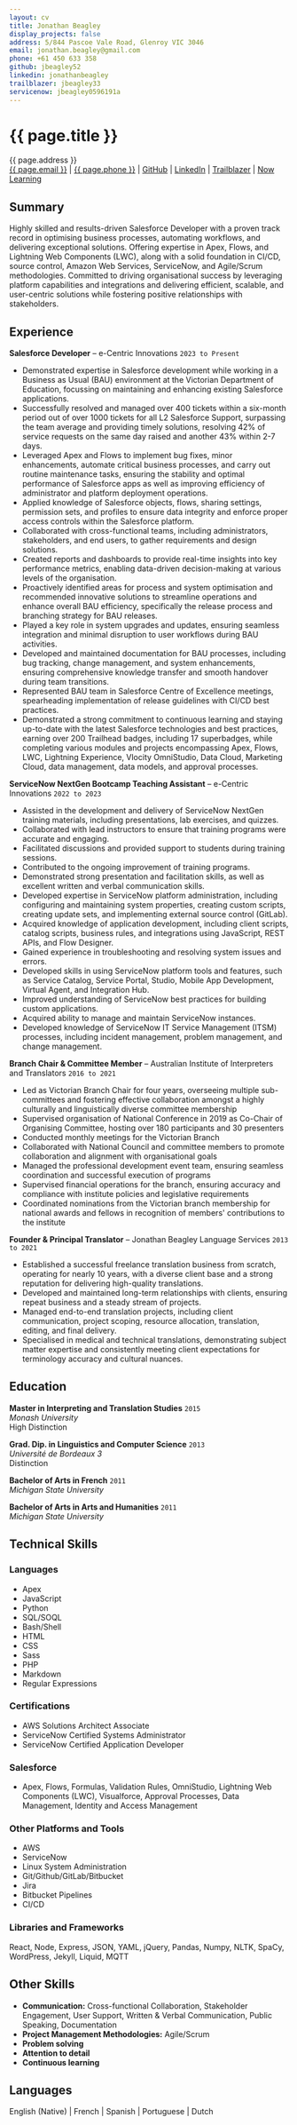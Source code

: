 ```yaml
---
layout: cv
title: Jonathan Beagley
display_projects: false
address: 5/844 Pascoe Vale Road, Glenroy VIC 3046
email: jonathan.beagley@gmail.com
phone: +61 450 633 358
github: jbeagley52
linkedin: jonathanbeagley
trailblazer: jbeagley33
servicenow: jbeagley0596191a
---
```


# {{ page.title }}

<div id="webaddress">
<i class="fa fa-globe"></i> {{ page.address }}
<br />
<i class="fa fa-envelope"></i> <a href="mailto:{{ page.email }}">{{ page.email }}</a>
|
<i class="fa fa-phone"></i> <a href="tel:{{ page.phone }}">{{ page.phone }}</a>
|
<i class="fa fa-github"></i> <a href="http://github.com/{{ page.github }}">GitHub</a>
|
<i class="fa fa-linkedin"></i> <a href="https://www.linkedin.com/in/{{ page.linkedin }}/">LinkedIn</a>
|
<i class="fa fa-graduation-cap"></i> <a href="https://trailblazer.me/id/{{ page.trailblazer }}/">Trailblazer</a>
|
<i class="fa fa-graduation-cap"></i> <a href="https://nowlearning.servicenow.com/lxp?id=nl_public&user={{ page.servicenow }}">Now Learning</a>
</div>

## Summary

Highly skilled and results-driven Salesforce Developer with a proven track record in optimising business processes, automating workflows, and delivering exceptional solutions. Offering expertise in Apex, Flows, and Lightning Web Components (LWC), along with a solid foundation in CI/CD, source control, Amazon Web Services, ServiceNow, and Agile/Scrum methodologies. Committed to driving organisational success by leveraging platform capabilities and integrations and delivering efficient, scalable, and user-centric solutions while fostering positive relationships with stakeholders.

## Experience

**Salesforce Developer** &ndash; e-Centric Innovations `2023 to Present`

- Demonstrated expertise in Salesforce development while working in a Business as Usual (BAU) environment at the Victorian Department of Education, focussing on maintaining and enhancing existing Salesforce applications.
- Successfully resolved and managed over 400 tickets within a six-month period out of over 1000 tickets for all L2 Salesforce Support, surpassing the team average and providing timely solutions, resolving 42% of service requests on the same day raised and another 43% within 2-7 days.
- Leveraged Apex and Flows to implement bug fixes, minor enhancements, automate critical business processes, and carry out routine maintenance tasks, ensuring the stability and optimal performance of Salesforce apps as well as improving efficiency of administrator and platform deployment operations.
- Applied knowledge of Salesforce objects, flows, sharing settings, permission sets, and profiles to ensure data integrity and enforce proper access controls within the Salesforce platform.
- Collaborated with cross-functional teams, including administrators, stakeholders, and end users, to gather requirements and design solutions.
- Created reports and dashboards to provide real-time insights into key performance metrics, enabling data-driven decision-making at various levels of the organisation.
- Proactively identified areas for process and system optimisation and recommended innovative solutions to streamline operations and enhance overall BAU efficiency, specifically the release process and branching strategy for BAU releases.
- Played a key role in system upgrades and updates, ensuring seamless integration and minimal disruption to user workflows during BAU activities.
- Developed and maintained documentation for BAU processes, including bug tracking, change management, and system enhancements, ensuring comprehensive knowledge transfer and smooth handover during team transitions.
- Represented BAU team in Salesforce Centre of Excellence meetings, spearheading implementation of release guidelines with CI/CD best practices.  
- Demonstrated a strong commitment to continuous learning and staying up-to-date with the latest Salesforce technologies and best practices, earning over 200 Trailhead badges, including 17 superbadges, while completing various modules and projects encompassing Apex, Flows, LWC, Lightning Experience, Vlocity OmniStudio, Data Cloud, Marketing Cloud, data management, data models, and approval processes.

**ServiceNow NextGen Bootcamp Teaching Assistant** &ndash; e-Centric Innovations `2022 to 2023`

- Assisted in the development and delivery of ServiceNow NextGen training materials, including presentations, lab exercises, and quizzes.
- Collaborated with lead instructors to ensure that training programs were accurate and engaging.
- Facilitated discussions and provided support to students during training sessions.
- Contributed to the ongoing improvement of training programs.
- Demonstrated strong presentation and facilitation skills, as well as excellent written and verbal communication skills.
- Developed expertise in ServiceNow platform administration, including configuring and maintaining system properties, creating custom scripts, creating update sets, and implementing external source control (GitLab).
- Acquired knowledge of application development, including client scripts, catalog scripts, business rules, and integrations using JavaScript, REST APIs, and Flow Designer.
- Gained experience in troubleshooting and resolving system issues and errors.
- Developed skills in using ServiceNow platform tools and features, such as Service Catalog, Service Portal, Studio, Mobile App Development, Virtual Agent, and Integration Hub.
- Improved understanding of ServiceNow best practices for building custom applications.
- Acquired ability to manage and maintain ServiceNow instances.
- Developed knowledge of ServiceNow IT Service Management (ITSM) processes, including incident management, problem management, and change management.

<!-- **Sessional Translation Teacher** &ndash; RMIT University `2019 to 2022`

- Maintaining and updating course on LMS
- Marking and providing constructive feedback
- Liaising with course coordinators and students
- Creating lesson plans and course content -->

**Branch Chair & Committee Member** &ndash; Australian Institute of Interpreters and Translators `2016 to 2021`

- Led as Victorian Branch Chair for four years, overseeing multiple sub-committees and fostering effective collaboration amongst a highly culturally and linguistically diverse committee membership
- Supervised organisation of National Conference in 2019 as Co-Chair of Organising Committee, hosting over 180 participants and 30 presenters
- Conducted monthly meetings for the Victorian Branch
- Collaborated with National Council and committee members to promote collaboration and alignment with organisational goals
- Managed the professional development event team, ensuring seamless coordination and successful execution of programs
- Supervised financial operations for the branch, ensuring accuracy and compliance with institute policies and legislative requirements
- Coordinated nominations from the Victorian branch membership for national awards and fellows in recognition of members' contributions to the institute

**Founder & Principal Translator** &ndash; Jonathan Beagley Language Services `2013 to 2021`

- Established a successful freelance translation business from scratch, operating for nearly 10 years, with a diverse client base and a strong reputation for delivering high-quality translations.
- Developed and maintained long-term relationships with clients, ensuring repeat business and a steady stream of projects.
- Managed end-to-end translation projects, including client communication, project scoping, resource allocation, translation, editing, and final delivery.
- Specialised in medical and technical translations, demonstrating subject matter expertise and consistently meeting client expectations for terminology accuracy and cultural nuances.

<!-- **Research Assistant** &ndash; Monash University `2015 to 2018`

- Drafted whitepaper with improvements to interpreter assessment in Australia
- Conducted confidential interviews with various stakeholders
- Quantitative data analysis and reporting (Excel)
- Transcribed interviews -->

## Education

**Master in Interpreting and Translation Studies** `2015` \
_Monash University_ \
High Distinction

**Grad. Dip. in Linguistics and Computer Science** `2013` \
_Université de Bordeaux 3_ \
Distinction

**Bachelor of Arts in French** `2011` \
_Michigan State University_

**Bachelor of Arts in Arts and Humanities** `2011` \
_Michigan State University_

## Technical Skills

### Languages

- Apex
- JavaScript
- Python
- SQL/SOQL
- Bash/Shell
- HTML
- CSS
- Sass
- PHP
- Markdown
- Regular Expressions

### Certifications
- AWS Solutions Architect Associate
- ServiceNow Certified Systems Administrator
- ServiceNow Certified Application Developer

### Salesforce

- Apex, Flows, Formulas, Validation Rules, OmniStudio, Lightning Web Components (LWC), Visualforce, Approval Processes, Data Management, Identity and Access Management

### Other Platforms and Tools

- AWS
- ServiceNow
- Linux System Administration
- Git/Github/GitLab/Bitbucket
- Jira
- Bitbucket Pipelines
- CI/CD

### Libraries and Frameworks

React, Node, Express, JSON, YAML, jQuery, Pandas, Numpy, NLTK, SpaCy, WordPress, Jekyll, Liquid, MQTT

<!-- ## Soft Skills

Excellent written & verbal communication |
Stakeholder management |
Problem solving |
Research |
Intercultural communication |
Strong attention to detail
-->

## Other Skills

- **Communication:** Cross-functional Collaboration, Stakeholder Engagement, User Support, Written & Verbal Communication, Public Speaking, Documentation
- **Project Management Methodologies:** Agile/Scrum
- **Problem solving**
- **Attention to detail**
- **Continuous learning**

## Languages
English (Native) | French | Spanish | Portuguese | Dutch

<!-- ### Footer

Last updated: May 2013 -->

